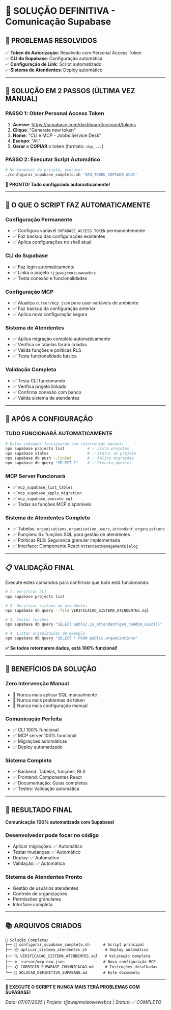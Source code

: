 # 🎯 SOLUÇÃO DEFINITIVA - Comunicação Supabase

## 🚨 PROBLEMAS RESOLVIDOS

✅ **Token de Autorização**: Resolvido com Personal Access Token  
✅ **CLI do Supabase**: Configuração automática  
✅ **Configuração de Link**: Script automatizado  
✅ **Sistema de Atendentes**: Deploy automático  

---

## 🚀 SOLUÇÃO EM 2 PASSOS (ÚLTIMA VEZ MANUAL)

### **PASSO 1: Obter Personal Access Token**

1. **Acesse**: https://supabase.com/dashboard/account/tokens
2. **Clique**: "Generate new token"  
3. **Nome**: "CLI e MCP - Jobbs Service Desk"
4. **Escopo**: "All"
5. **Gerar** e **COPIAR** o token (formato: `sbp_...`)

### **PASSO 2: Executar Script Automático**

```bash
# No terminal do projeto, execute:
./configurar_supabase_completo.sh 'SEU_TOKEN_COPIADO_AQUI'
```

**🎉 PRONTO! Tudo configurado automaticamente!**

---

## 🔧 O QUE O SCRIPT FAZ AUTOMATICAMENTE

### **Configuração Permanente**
- ✅ Configura variável `SUPABASE_ACCESS_TOKEN` permanentemente
- ✅ Faz backup das configurações existentes
- ✅ Aplica configurações no shell atual

### **CLI do Supabase**
- ✅ Faz login automaticamente
- ✅ Linka o projeto `tjjpwsjrmoisowewebcs`
- ✅ Testa conexão e funcionalidades

### **Configuração MCP**
- ✅ Atualiza `cursor/mcp.json` para usar variáveis de ambiente
- ✅ Faz backup da configuração anterior
- ✅ Aplica nova configuração segura

### **Sistema de Atendentes**
- ✅ Aplica migração completa automaticamente
- ✅ Verifica se tabelas foram criadas
- ✅ Valida funções e políticas RLS
- ✅ Testa funcionalidade básica

### **Validação Completa**
- ✅ Testa CLI funcionando
- ✅ Verifica projeto linkado
- ✅ Confirma conexão com banco
- ✅ Valida sistema de atendentes

---

## 🎯 APÓS A CONFIGURAÇÃO

### **TUDO FUNCIONARÁ AUTOMATICAMENTE**

```bash
# Estes comandos funcionarão sem intervenção manual:
npx supabase projects list          # ✅ Lista projetos
npx supabase status                 # ✅ Status do projeto
npx supabase db push --linked       # ✅ Aplica migrações
npx supabase db query "SELECT 1"    # ✅ Executa queries
```

### **MCP Server Funcionará**
- ✅ `mcp_supabase_list_tables` 
- ✅ `mcp_supabase_apply_migration`
- ✅ `mcp_supabase_execute_sql`
- ✅ Todas as funções MCP disponíveis

### **Sistema de Atendentes Completo**
- ✅ Tabelas: `organizations`, `organization_users`, `attendant_organizations`
- ✅ Funções: 6+ funções SQL para gestão de atendentes
- ✅ Políticas RLS: Segurança granular implementada
- ✅ Interface: Componente React `AttendantManagementDialog`

---

## 📋 VALIDAÇÃO FINAL

Execute estes comandos para confirmar que tudo está funcionando:

```bash
# 1. Verificar CLI
npx supabase projects list

# 2. Verificar sistema de atendentes
npx supabase db query --file VERIFICACAO_SISTEMA_ATENDENTES.sql

# 3. Testar funções
npx supabase db query "SELECT public.is_attendant(gen_random_uuid())"

# 4. Listar organizações de exemplo
npx supabase db query "SELECT * FROM public.organizations"
```

**✅ Se todos retornarem dados, está 100% funcional!**

---

## 🔄 BENEFÍCIOS DA SOLUÇÃO

### **Zero Intervenção Manual**
- 🚫 Nunca mais aplicar SQL manualmente
- 🚫 Nunca mais problemas de token
- 🚫 Nunca mais configuração manual

### **Comunicação Perfeita**
- ✅ CLI 100% funcional
- ✅ MCP server 100% funcional  
- ✅ Migrações automáticas
- ✅ Deploy automatizado

### **Sistema Completo**
- ✅ Backend: Tabelas, funções, RLS
- ✅ Frontend: Componentes React
- ✅ Documentação: Guias completos
- ✅ Testes: Validação automática

---

## 🎉 RESULTADO FINAL

**Comunicação 100% automatizada com Supabase!**

### **Desenvolvedor pode focar no código**
- Aplicar migrações: ✅ Automático
- Testar mudanças: ✅ Automático  
- Deploy: ✅ Automático
- Validação: ✅ Automática

### **Sistema de Atendentes Pronto**
- Gestão de usuários atendentes
- Controle de organizações  
- Permissões granulares
- Interface completa

---

## 📚 ARQUIVOS CRIADOS

```
📁 Solução Completa/
├── 🔧 configurar_supabase_completo.sh      # Script principal
├── 📦 aplicar_sistema_atendentes.sh        # Deploy automático
├── 🔍 VERIFICACAO_SISTEMA_ATENDENTES.sql   # Validação completa
├── ⚙️  cursor/mcp-new.json                 # Nova configuração MCP
├── 📋 CORRIGIR_SUPABASE_COMUNICACAO.md     # Instruções detalhadas
└── 📖 SOLUCAO_DEFINITIVA_SUPABASE.md       # Este documento
```

---

**🎯 EXECUTE O SCRIPT E NUNCA MAIS TERÁ PROBLEMAS COM SUPABASE!**

*Data: 07/07/2025 | Projeto: tjjpwsjrmoisowewebcs | Status: ✅ COMPLETO* 